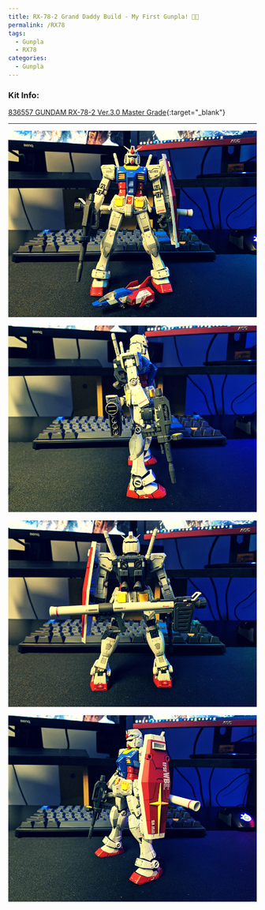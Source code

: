 ```yaml
---
title: RX-78-2 Grand Daddy Build - My First Gunpla! 🙌🏻
permalink: /RX78
tags:
  - Gunpla
  - RX78
categories:
  - Gunpla
---
```


### Kit Info:
[836557 GUNDAM RX-78-2 Ver.3.0 Master Grade](http://dalong.net/reviews/mg/m172/m172_p.htm){:target="_blank"}

---

![](/gunpla/RX78_1.png)

![](/gunpla/RX78_2.png)

![](/gunpla/RX78_3.png)

![](/gunpla/RX78_4.png)


<script src="https://unpkg.com/vanilla-back-to-top@7.2.1/dist/vanilla-back-to-top.min.js"></script>
<script>addBackToTop({
  diameter: 56,
  backgroundColor: 'rgb(255, 255, 255)',
  textColor: '#000'
})</script>
